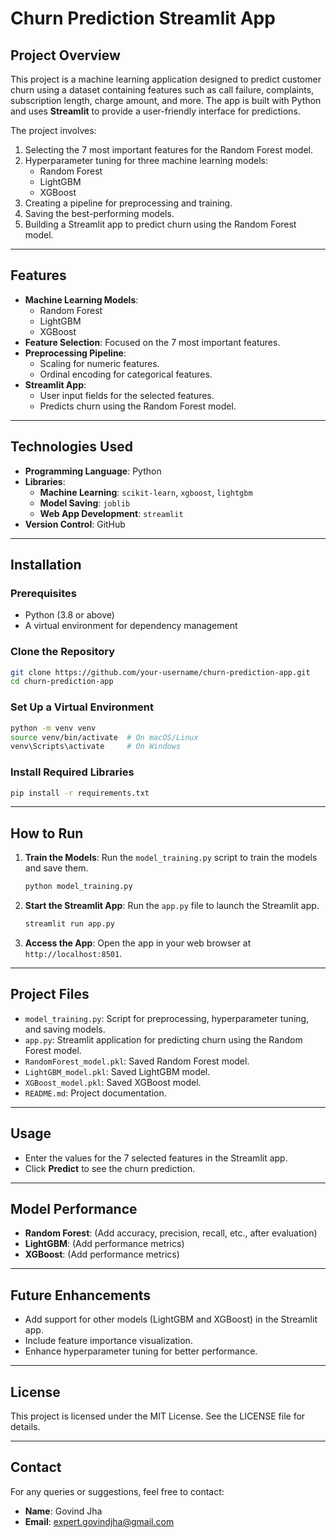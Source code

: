 

# **Churn Prediction Streamlit App**

## **Project Overview**
This project is a machine learning application designed to predict customer churn using a dataset containing features such as call failure, complaints, subscription length, charge amount, and more. The app is built with Python and uses **Streamlit** to provide a user-friendly interface for predictions.

The project involves:
1. Selecting the 7 most important features for the Random Forest model.
2. Hyperparameter tuning for three machine learning models:
   - Random Forest
   - LightGBM
   - XGBoost
3. Creating a pipeline for preprocessing and training.
4. Saving the best-performing models.
5. Building a Streamlit app to predict churn using the Random Forest model.

---

## **Features**
- **Machine Learning Models**:
  - Random Forest
  - LightGBM
  - XGBoost
- **Feature Selection**: Focused on the 7 most important features.
- **Preprocessing Pipeline**:
  - Scaling for numeric features.
  - Ordinal encoding for categorical features.
- **Streamlit App**:
  - User input fields for the selected features.
  - Predicts churn using the Random Forest model.

---

## **Technologies Used**
- **Programming Language**: Python
- **Libraries**:
  - **Machine Learning**: `scikit-learn`, `xgboost`, `lightgbm`
  - **Model Saving**: `joblib`
  - **Web App Development**: `streamlit`
- **Version Control**: GitHub

---

## **Installation**

### Prerequisites
- Python (3.8 or above)
- A virtual environment for dependency management

### Clone the Repository
```bash
git clone https://github.com/your-username/churn-prediction-app.git
cd churn-prediction-app
```

### Set Up a Virtual Environment
```bash
python -m venv venv
source venv/bin/activate  # On macOS/Linux
venv\Scripts\activate     # On Windows
```

### Install Required Libraries
```bash
pip install -r requirements.txt
```

---

## **How to Run**

1. **Train the Models**:
   Run the `model_training.py` script to train the models and save them.
   ```bash
   python model_training.py
   ```
2. **Start the Streamlit App**:
   Run the `app.py` file to launch the Streamlit app.
   ```bash
   streamlit run app.py
   ```
3. **Access the App**:
   Open the app in your web browser at `http://localhost:8501`.

---

## **Project Files**
- `model_training.py`: Script for preprocessing, hyperparameter tuning, and saving models.
- `app.py`: Streamlit application for predicting churn using the Random Forest model.
- `RandomForest_model.pkl`: Saved Random Forest model.
- `LightGBM_model.pkl`: Saved LightGBM model.
- `XGBoost_model.pkl`: Saved XGBoost model.
- `README.md`: Project documentation.

---

## **Usage**
- Enter the values for the 7 selected features in the Streamlit app.
- Click **Predict** to see the churn prediction.

---

## **Model Performance**
- **Random Forest**: (Add accuracy, precision, recall, etc., after evaluation)
- **LightGBM**: (Add performance metrics)
- **XGBoost**: (Add performance metrics)

---

## **Future Enhancements**
- Add support for other models (LightGBM and XGBoost) in the Streamlit app.
- Include feature importance visualization.
- Enhance hyperparameter tuning for better performance.

---

## **License**
This project is licensed under the MIT License. See the LICENSE file for details.

---

## **Contact**
For any queries or suggestions, feel free to contact:

- **Name**: Govind Jha
- **Email**: expert.govindjha@gmail.com

